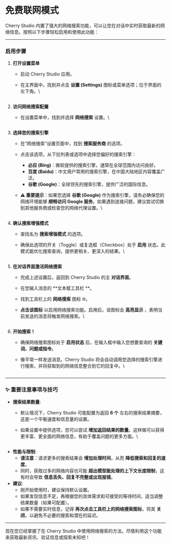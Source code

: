 # 免费联网模式

Cherry Studio 内置了强大的网络搜索功能，可以让您在对话中实时获取最新的网络信息。按照以下步骤轻松启用和使用此功能：

***

### 启用步骤

1. **打开设置菜单**
   * 启动 Cherry Studio 应用。
   *   在主界面中，找到并点击 **设置 (Settings)** 图标或菜单选项；位于界面的左下角。\


       <figure><img src="../.gitbook/assets/Pasted image 20250416182458.png" alt=""><figcaption></figcaption></figure>
2. **访问网络搜索配置**
   *   在设置菜单中，找到并选择 **网络搜索** 设置。\


       <figure><img src="../.gitbook/assets/Pasted image 20250416182559.png" alt=""><figcaption></figcaption></figure>
3. **选择您的搜索引擎**
   * 在“网络搜索”设置页面中，找到 **搜索服务商** 的选项。
   * 点击该选项，从下拉列表或选项中选择您偏好的搜索引擎：
     * **必应 (Bing)**：微软提供的搜索引擎，通常在全球范围内访问良好。
     * **百度 (Baidu)**：中文用户常用的搜索引擎，在中国大陆地区内容覆盖广泛。
     * **谷歌 (Google)**：全球领先的搜索引擎，提供广泛的国际信息。
   *   **⚠️ 重要提示**：如果您选择 **谷歌 (Google)** 作为搜索引擎，请务必确保您的网络环境能够 **顺畅访问 Google 服务**。如果遇到连接问题，建议尝试切换到其他服务商或检查您的网络代理设置。\


       <figure><img src="../.gitbook/assets/Pasted image 20250416182637.png" alt=""><figcaption></figcaption></figure>
4. **确认搜索增强模式**
   * 查找名为 **搜索增强模式** 的选项。
   *   确保此选项的开关（Toggle）或复选框（Checkbox）处于 **启用** 状态。此模式能优化搜索查询，提供更相关、更深入的结果。\


       <figure><img src="../.gitbook/assets/Pasted image 20250416182728.png" alt=""><figcaption></figcaption></figure>
5. **在对话界面激活网络搜索**
   * 完成上述设置后，返回到 Cherry Studio 的主 **对话界面**。
   * 在您输入消息的 \*\*文本框工具栏 \*\*。
   * 找到工具栏上的 **网络搜索** 图标 🌐。
   *   **点击该图标** 以启用网络搜索功能。启用后，该图标会 **高亮显示** ，表明当前发送的消息将触发网络搜索。\


       <figure><img src="../.gitbook/assets/Pasted image 20250416182812.png" alt=""><figcaption></figcaption></figure>
6. **开始搜索！**
   * 确保网络搜索图标处于 **启用状态** 后，在输入框中输入您想要查询的 **关键词、问题或指令**。
   *   像平常一样发送消息。Cherry Studio 将会自动调用您选择的搜索引擎进行搜索，并将获取到的网络信息整合到它的回复中。\


       <figure><img src="../.gitbook/assets/中美关税新动态.png" alt=""><figcaption></figcaption></figure>

***

### ✨ 重要注意事项与技巧

* **搜索结果数量**:
  * 默认情况下，Cherry Studio 可能配置为返回 **6 个** 左右的搜索结果摘要，这是一个平衡速度和信息量的设置。
  *   如果设置中提供选项，您可以尝试 **增加返回结果的数量**。这样做可以获得更丰富、更全面的网络信息，有助于覆盖问题的更多方面。\


      <figure><img src="../.gitbook/assets/Pasted image 20250416184145.png" alt=""><figcaption></figcaption></figure>
* **性能与限制**:
  * **请注意**：请求更多的搜索结果会 **增加处理时间**，从而 **降低搜索和回复的速度**。
  * 同时，获取过多的网络内容也可能 **超出模型能处理的上下文长度限制**，这有时会导致 **信息丢失、回复不完整或出现报错**。
* **建议**:
  * 刚开始使用时，建议保持默认设置。
  * 如果发现信息不足，再根据您的具体需求和可接受的等待时间，适当调整结果数量（如果可配置）。
  * 如果不需要实时信息，记得 **再次点击工具栏上的网络搜索图标**，将其 **关闭**，以避免不必要的搜索和潜在的延迟。

***

现在您已经掌握了在 Cherry Studio 中使用网络搜索的方法。尽情利用这个功能来获取最新资讯、验证信息或探索未知吧！
